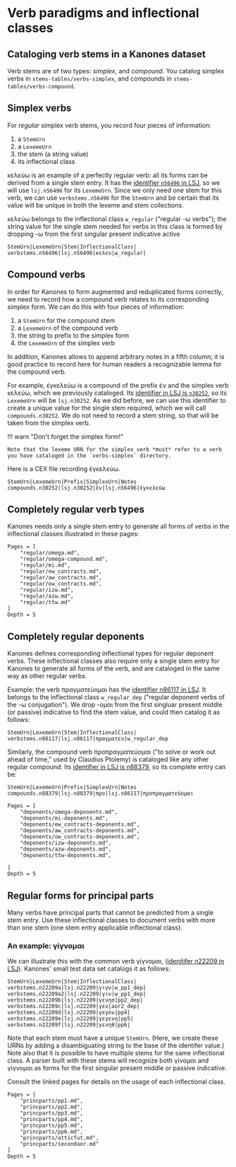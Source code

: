 # Verb paradigms and inflectional classes


## Cataloging verb stems in a Kanones dataset

Verb stems are of two types: *simplex*, and *compound*. You catalog simplex verbs in `stems-tables/verbs-simplex`, and compounds in `stems-tables/verbs-compound`.


## Simplex verbs

For *regular* simplex verb stems, you record four pieces of information:

1. a `StemUrn`
2. a `LexemeUrn`
3. the stem (a string value)
4. its inflectional class

κελεύω is an example of a perfectly regular verb:  all its forms can be derived from a single stem entry.  It has the [identifier `n56496` in LSJ](http://folio2.furman.edu/lsj/?urn=urn:cite2:hmt:lsj.chicago_md:n56496), so we will use `lsj.n56496` for its `LexemeUrn`.  Since we only need one stem for this verb, we can use `verbstems.n56496` for the `StemUrn` and be certain that its value will be unique in both the lexeme and stem collections.

κελεύω belongs to the inflectional class `w_regular` ("regular -ω verbs"); the string value for the single stem needed for verbs in this class is formed by dropping -ω from the first singular present indicative active


```
StemUrn|LexemeUrn|Stem|InflectionalClass|
verbstems.n56496|lsj.n56496|κελευ|w_regular|
```


## Compound verbs

In order for Kanones to form augmented and reduplicated forms correctly, we need to record how a compound verb relates to its corresponding simplex form.  We can do this with four pieces of information:

1. a `StemUrn` for the compound stem
1. a `LexemeUrn` of the compound verb
1. the string to prefix to the simplex form
1. the `LexemeUrn` of the simplex verb

In addition, Kanones allows to append arbitrary notes in a fifth column; it is good practice to record here for human readers a recognizable lemma for the compound verb.

For example, ἐγκελεύω is a compound of the prefix ἐν and the simplex verb κελεύω, which we previously cataloged.  Its [identifier in LSJ is `n30252`](http://folio2.furman.edu/lsj/?urn=urn:cite2:hmt:lsj.chicago_md:n30252), so its `LexemeUrn` will be `lsj.n30252`. As we did before, we can use this identifier to create a unique value for the single stem required, which we will call `compounds.n30252`.  We do not need to record a stem string, so that will be taken from the simplex verb. 


!!! warn "Don't forget the simplex form!"

    Note that the lexeme URN for the simplex verb *must* refer to a verb you have cataloged in the `verbs-simplex` directory.


Here is a CEX file recording ἐγκελεύω.


```
StemUrn|LexemeUrn|Prefix|SimplexUrn|Notes
compounds.n30252|lsj.n30252|ἐν|lsj.n56496|ἐγκελεύω
```



## Completely regular verb types

Kanones needs only a single stem entry to generate all forms of verbs in the inflectional classes illustrated in these pages:


```@contents
Pages = [
    "regular/omega.md",
    "regular/omega-compound.md",
    "regular/mi.md",
    "regular/ew_contracts.md",
    "regular/aw_contracts.md",
    "regular/ow_contracts.md",
    "regular/izw.md",
    "regular/azw.md",
    "regular/ttw.md"
]
Depth = 5
```




## Completely regular deponents

Kanones defines corresponding inflectional types for regular deponent verbs.  These inflectional classes also require only a single stem entry for Kanones to generate all forms of the verb, and are cataloged in the same way as other regular verbs.

Example:  the verb πραγματεύομαι has the [identifier n86117 in LSJ](http://folio2.furman.edu/lsj/?urn=urn:cite2:hmt:lsj.chicago_md:n86117).  It belongs to the inflectional class `w_regular_dep` ("regular deponent verbs of the -ω conjugation").  We drop -ομαι from the first singluar present middle (or passive) indicative to find the stem value, and could then catalog it as follows:


```
StemUrn|LexemeUrn|Stem|InflectionalClass|
verbstems.n86117|lsj.n86117|πραγματευ|w_regular_dep
```


Similarly, the compound verb προπραγματεύομαι ("to solve or work out ahead of time," used by Claudius Ptolemy) is cataloged like any other regular compound.  Its [identifier in LSJ is n88379](http://folio2.furman.edu/lsj/?urn=urn:cite2:hmt:lsj.chicago_md:n88379), so its complete entry can be:


```
StemUrn|LexemeUrn|Prefix|SimplexUrn|Notes
compounds.n88379|lsj.n88379|προ|lsj.n86117|προπραγματεύομαι
```



```@contents
Pages = [
    "deponents/omega-deponents.md",
    "deponents/mi-deponents.md",
    "deponents/ew_contracts-deponents.md",
    "deponents/aw_contracts-deponents.md",
    "deponents/ow_contracts-deponents.md",
    "deponents/izw-deponents.md",
    "deponents/azw-deponents.md",
    "deponents/ttw-deponents.md",
    
]
Depth = 5
```


## Regular forms for principal parts

Many verbs have principal parts that cannot be predicted from a single stem entry.  Use these inflectional classes to document verbs with more than one stem (one stem entry applicable inflectional class).


### An example: γίγνομαι

We can illustrate this with the common verb γίγνομαι, ([idenitifer n22209 in LSJ](http://folio2.furman.edu/lsj/?urn=urn:cite2:hmt:lsj.chicago_md:n22209)). Kanones' small test data set catalogs it as follows:


```
StemUrn|LexemeUrn|Stem|InflectionalClass|
verbstems.n22209a|lsj.n22209|γιγν|w_pp1_dep|
verbstems.n22209a2|lsj.n22209|γιν|w_pp1_dep|
verbstems.n22209b|lsj.n22209|γενησ|pp2_dep|
verbstems.n22209c|lsj.n22209|γεν|aor2_dep|
verbstems.n22209d|lsj.n22209|γεγον|pp4|
verbstems.n22209e|lsj.n22209|γεγενη|pp5|
verbstems.n22209f|lsj.n22209|γενηθ|pp6|
```

Note that each stem must have a unique `StemUrn`.  (Here, we create these URNs by adding a disambiguating string to the base of the identifer value.)  Note also that it is possible to have multiple stems for the same inflectional class.  A parser built with these stems will recognize both γίνομαι and γίγνομαι as forms for the first singular present middle or passive indicative.


Consult the linked pages for details on the usage of each inflectional class.

```@contents
Pages = [
    "princparts/pp1.md",
    "princparts/pp2.md",
    "princparts/pp3.md",
    "princparts/pp4.md",
    "princparts/pp5.md",
    "princparts/pp6.md",
    "princparts/atticfut.md",
    "princparts/secondaor.md"    
]
Depth = 5
```